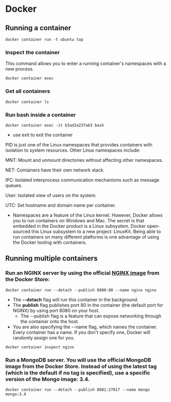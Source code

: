 # Docker

## Running a container

```docker container run -t ubuntu top```

### Inspect the container

This command allows you to enter a running container's namespaces with a new process.

```docker container exec```

### Get all containers

```docker container ls```

### Run bash inside a container

```docker container exec -it b3ad2a23fab3 bash```

- use exit to exit the container

PID is just one of the Linux namespaces that provides containers with isolation to system resources. Other Linux namespaces include:

MNT: Mount and unmount directories without affecting other namespaces.

NET: Containers have their own network stack.

IPC: Isolated interprocess communication mechanisms such as message queues.

User: Isolated view of users on the system.

UTC: Set hostname and domain name per container.

- Namespaces are a feature of the Linux kernel. However, Docker allows you to run containers on Windows and Mac. The secret is that embedded in the Docker product is a Linux subsystem. Docker open-sourced this Linux subsystem to a new project: LinuxKit. Being able to run containers on many different platforms is one advantage of using the Docker tooling with containers.

## Running multiple containers

### Run an NGINX server by using the official [NGINX image](https://store.docker.com/images/nginx) from the Docker Store:

```docker container run --detach --publish 8080:80 --name nginx nginx```

- The **--detach** flag will run this container in the background. 
- The **publish** flag publishes port 80 in the container (the default port for NGINX) by using port 8080 on your host.
    - The --publish flag is a feature that can expose networking through the container onto the host.
- You are also specifying the --name flag, which names the container. Every container has a name. If you don't specify one, Docker will randomly assign one for you.

```docker container inspect nginx```

### Run a MongoDB server. You will use the official MongoDB image from the Docker Store. Instead of using the latest tag (which is the default if no tag is specified), use a specific version of the Mongo image: 3.4.

```docker container run --detach --publish 8081:27017 --name mongo mongo:3.4```

